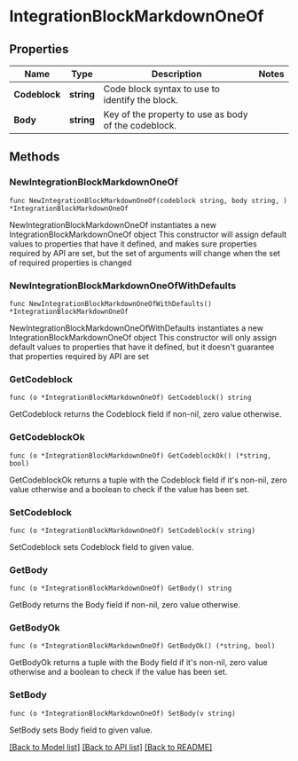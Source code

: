# IntegrationBlockMarkdownOneOf

## Properties

Name | Type | Description | Notes
------------ | ------------- | ------------- | -------------
**Codeblock** | **string** | Code block syntax to use to identify the block. | 
**Body** | **string** | Key of the property to use as body of the codeblock. | 

## Methods

### NewIntegrationBlockMarkdownOneOf

`func NewIntegrationBlockMarkdownOneOf(codeblock string, body string, ) *IntegrationBlockMarkdownOneOf`

NewIntegrationBlockMarkdownOneOf instantiates a new IntegrationBlockMarkdownOneOf object
This constructor will assign default values to properties that have it defined,
and makes sure properties required by API are set, but the set of arguments
will change when the set of required properties is changed

### NewIntegrationBlockMarkdownOneOfWithDefaults

`func NewIntegrationBlockMarkdownOneOfWithDefaults() *IntegrationBlockMarkdownOneOf`

NewIntegrationBlockMarkdownOneOfWithDefaults instantiates a new IntegrationBlockMarkdownOneOf object
This constructor will only assign default values to properties that have it defined,
but it doesn't guarantee that properties required by API are set

### GetCodeblock

`func (o *IntegrationBlockMarkdownOneOf) GetCodeblock() string`

GetCodeblock returns the Codeblock field if non-nil, zero value otherwise.

### GetCodeblockOk

`func (o *IntegrationBlockMarkdownOneOf) GetCodeblockOk() (*string, bool)`

GetCodeblockOk returns a tuple with the Codeblock field if it's non-nil, zero value otherwise
and a boolean to check if the value has been set.

### SetCodeblock

`func (o *IntegrationBlockMarkdownOneOf) SetCodeblock(v string)`

SetCodeblock sets Codeblock field to given value.


### GetBody

`func (o *IntegrationBlockMarkdownOneOf) GetBody() string`

GetBody returns the Body field if non-nil, zero value otherwise.

### GetBodyOk

`func (o *IntegrationBlockMarkdownOneOf) GetBodyOk() (*string, bool)`

GetBodyOk returns a tuple with the Body field if it's non-nil, zero value otherwise
and a boolean to check if the value has been set.

### SetBody

`func (o *IntegrationBlockMarkdownOneOf) SetBody(v string)`

SetBody sets Body field to given value.



[[Back to Model list]](../README.md#documentation-for-models) [[Back to API list]](../README.md#documentation-for-api-endpoints) [[Back to README]](../README.md)


